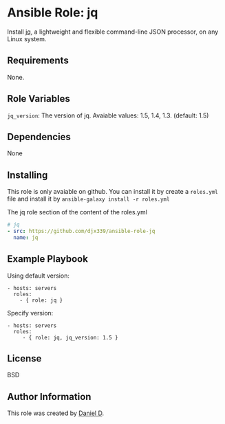 Ansible Role: jq
=========

Install [jq](https://stedolan.github.io/jq/), a lightweight and flexible command-line JSON processor, on any Linux system.

Requirements
------------

None.

Role Variables
--------------

`jq_version`: The version of jq. Avaiable values: 1.5, 1.4, 1.3. (default: 1.5)

Dependencies
------------

None

Installing
----------

This role is only avaiable on github. You can install it by create a `roles.yml` file and install it by `ansible-galaxy install -r roles.yml`

The jq role section of the content of the roles.yml

```yaml
# jq
- src: https://github.com/djx339/ansible-role-jq
  name: jq
```


Example Playbook
----------------

Using default version:

    - hosts: servers
      roles:
        - { role: jq }


Specify version:

    - hosts: servers
      roles:
         - { role: jq, jq_version: 1.5 }

License
-------

BSD

Author Information
------------------

This role was created by [Daniel D](https://github.com/djx339).
